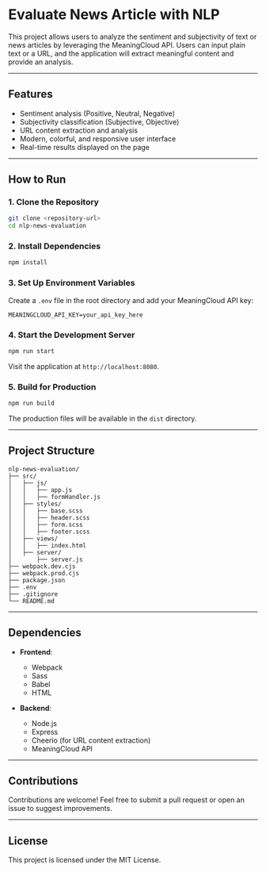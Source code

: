 # Evaluate News Article with NLP

This project allows users to analyze the sentiment and subjectivity of text or news articles by leveraging the MeaningCloud API. Users can input plain text or a URL, and the application will extract meaningful content and provide an analysis.

---

## Features
- Sentiment analysis (Positive, Neutral, Negative)
- Subjectivity classification (Subjective, Objective)
- URL content extraction and analysis
- Modern, colorful, and responsive user interface
- Real-time results displayed on the page

---

## How to Run

### 1. Clone the Repository
```bash
git clone <repository-url>
cd nlp-news-evaluation
```

### 2. Install Dependencies
```bash
npm install
```

### 3. Set Up Environment Variables
Create a `.env` file in the root directory and add your MeaningCloud API key:
```
MEANINGCLOUD_API_KEY=your_api_key_here
```

### 4. Start the Development Server
```bash
npm run start
```
Visit the application at `http://localhost:8080`.

### 5. Build for Production
```bash
npm run build
```
The production files will be available in the `dist` directory.

---

## Project Structure
```plaintext
nlp-news-evaluation/
├── src/
│   ├── js/
│   │   ├── app.js
│   │   ├── formHandler.js
│   ├── styles/
│   │   ├── base.scss
│   │   ├── header.scss
│   │   ├── form.scss
│   │   ├── footer.scss
│   ├── views/
│   │   ├── index.html
│   ├── server/
│       ├── server.js
├── webpack.dev.cjs
├── webpack.prod.cjs
├── package.json
├── .env
├── .gitignore
└── README.md
```

---

## Dependencies
- **Frontend**:
  - Webpack
  - Sass
  - Babel
  - HTML

- **Backend**:
  - Node.js
  - Express
  - Cheerio (for URL content extraction)
  - MeaningCloud API

---

## Contributions
Contributions are welcome! Feel free to submit a pull request or open an issue to suggest improvements.

---

## License
This project is licensed under the MIT License.
